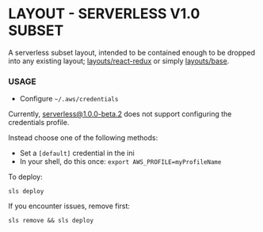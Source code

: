 # LAYOUT - SERVERLESS V1.0 SUBSET

A serverless subset layout, intended to be contained enough to be dropped into any existing layout; [layouts/react-redux](../react-redux) or simply [layouts/base](../base).

### USAGE

- Configure `~/.aws/credentials`

Currently, serverless@1.0.0-beta.2 does not support configuring the credentials profile.

Instead choose one of the following methods:
- Set a `[default]` credential in the ini
- In your shell, do this once: `export AWS_PROFILE=myProfileName`

To deploy:
```
sls deploy
```

If you encounter issues, remove first:
```
sls remove && sls deploy
```
